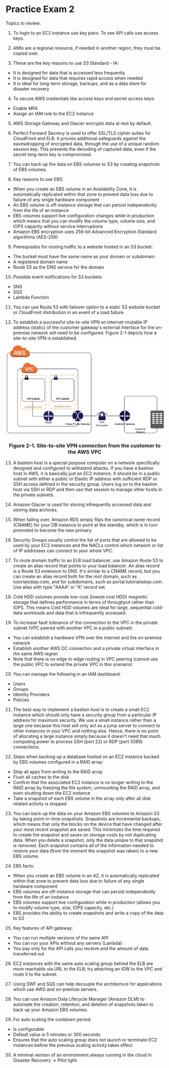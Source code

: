 # Practice Exam 2

Topics to review:

1. To login to an EC2 instance use key pairs. To see API calls use access keys.

2. AMIs are a regional resource, if needed in another region, they must be copied over.

3. These are the key reasons to use S3 Standard - IA:
  * It is designed for data that is accessed less frequently
  * It is designed for data that requires rapid access when needed
  * It is ideal for long-term storage, backups, and as a data store for disaster recovery

4. To secure AWS credentials like access keys and secret access keys:
  * Enable MFA
  * Assign an IAM role to the EC2 instance

5. AWS Storage Gateway and Glacier encrypts data at rest by default.

6. Perfect Forward Secrecy is used to offer SSL/TLS cipher suites for CloudFront and ELB. It provies additional safeguards against the eavesdropping of encrypted data, through the use of a unique random session key. This prevents the decoding of captured data, even if the secret long-term key is compromised.

7. You can back up the data on EBS volumes to S3 by creating snapshots of EBS volumes.

8. Key reasons to use EBS:
  * When you create an EBS volume in an Availability Zone, it is automatically replicated within that zone to prevent data loss due to failure of any single hardware component
  * An EBS volume is off-instance storage that can persist independently from the life of an instance
  * EBS volumes support live configuration changes while in production which means that you can modify the volume type, volume size, and IOPS capacity without service interruptions
  * Amazon EBS encryption uses 256-bit Advanced Encryption Standard algorithms (AES-256)

9. Prerequisites for routing traffic to a website hosted in an S3 bucket:
  * The bucket must have the same name as your domain or subdomain
  * A registered domain name
  * Route 53 as the DNS service for the domain

10. Possible event notifications for S3 buckets:
  * SNS
  * SQS
  * Lambda Function

11. You can use Route 53 with failover option to a static S3 website bucket or CloudFront distribution in an event of a load failure.

12. To establish a successful site-to-site VPN an internet-routable IP address (static) of the customer gateway's external interface for the on-premise network will need to be configured. Figure 2-1 depicts how a site-to-site VPN is established.
<div align="center">
  <img src="2-1-site-to-site-vpn.jpg">
  <h3>Figure 2-1. Site-to-site VPN connection from the customer to the AWS VPC</h3>
</div>

13. A bastion host is a special purpose computer on a network specifically designed and configured to withstand attacks. If you have a bastion host in AWS, it is basically just an EC2 instance. It should be in a public subnet with either a public or Elastic IP address with sufficient RDP or SSH access defined in the security group. Users log on to the bastion host via SSH or RDP and then use that session to manage other hosts in the private subnets.

14. Amazon Glacier is used for storing infrequently accessed data and storing data archives.

15. When failing over, Amazon RDS simply flips the canonical name record (CNAME) for your DB instance to point at the standby, which is in turn promoted to become the new primary.

16. Security Groups usually control the list of ports that are allowed to be used by your EC2 instances and the NACLs control which network or list of IP addresses can connect to your whole VPC.

17. To route domain traffic to an ELB load balancer, use Amazon Route 53 to create an alias record that points to your load balancer. An alias record is a Route 53 extension to DNS. It's similar to a CNAME record, but you can create an alias record both for the root domain, such as tutorialsdojo.com, and for subdomains, such as portal.tutorialsdojo.com. Use alias with type "AAAA" or "A" record set.

18. Cold HDD volumes provide low-cost (lowest cost HDD) magnetic storage that defines performance in terms of throughput rather than IOPS. This means Cold HDD volumes are ideal for large, sequential cold-data workloads and data that is infrequently accessed.

19. To increase fault tolerance of the connection to the VPC in the private subnet (VPC peered with another VPC in a public subnet):
  * You can establish a hardware VPN over the internet and the on-premise network
  * Establish another AWS DC connection and a private virtual interface in the same AWS region
  * Note that there is no edge to edge routing in VPC peering (cannot use the public VPC to extend the private VPC in this scenario)

20. You can manage the following in an IAM dashboard:
  * Users
  * Groups
  * Identity Providers
  * Policies

21. The best way to implement a bastion host is to create a small EC2 instance which should only have a security group from a particular IP address for maximum security. We use a small instance rather than a large one because this host will only act as a jump server to connect to other instances in your VPC and nothing else. Hence, there is no point of allocating a large instance simply because it doesn't need that much computing power to process SSH (port 22) or RDP (port 3389) connections.

22. Steps when backing up a database hosted on an EC2 instance backed by EBS volumes configured in a RAID array:
  * Stop all apps from writing to the RAID array
  * Flush all caches to the disk
  * Confirm that the associated EC2 instance is no longer writing to the RAID array by freezing the file system, unmounting the RAID array, and even shutting down the EC2 instance
  * Take a snapshot of each EBS volume in the array only after all disk related activity is stopped

23. You can back up the data on your Amazon EBS volumes to Amazon S3 by taking point-in-time snapshots. Snapshots are incremental backups, which means that only the blocks on the device that have changed after your most recent snapshot are saved. This minimizes the time required to create the snapshot and saves on storage costs by not duplicating data. When you delete a snapshot, only the data unique to that snapshot is removed. Each snapshot contains all of the information needed to restore your data (from the moment the snapshot was taken) to a new EBS volume.

24. EBS facts:
  * When you create an EBS volume in an AZ, it is automatically replicated within that zone to prevent data loss due to failure of any single hardware component
  * EBS volumes are off-instance storage that can persist independently from the life of an instance
  * EBS volumes support live configuration while in production (allows you to modify volume type, size, IOPS capacity, etc.)
  * EBS provides the ability to create snapshots and write a copy of the data to S3

25. Key features of API gateway:
  * You can run multiple versions of the same API
  * You can run your APIs without any servers (Lambda)
  * You pay only for the API calls you receive and the amount of data transferred out

26. EC2 instances with the same auto scaling group behind the ELB are more reachable via URL to the ELB, try attaching an IGW to the VPC and route it to the subnet.

27. Using SWF and SQS can help decouple the architecture for applications which use AWS and on-premise servers.

28. You can use Amazon Data Lifecycle Manager (Amazon DLM) to automate the creation, retention, and deletion of snapshots taken to back up your Amazon EBS volumes.

29. For auto scaling the cooldown period:
  * Is configurable
  * Default value is 5 minutes or 300 seconds
  * Ensures that the auto scaling group does not launch or terminate EC2 instances before the previous scaling activity takes effect

30. A minimal version of an environment always running in the cloud in Disaster Recovery -> Pilot light.
